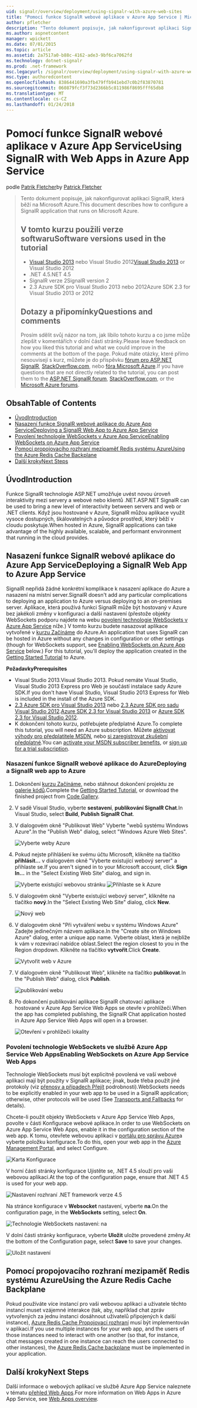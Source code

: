 ```yaml
---
uid: signalr/overview/deployment/using-signalr-with-azure-web-sites
title: "Pomocí funkce SignalR webové aplikace v Azure App Service | Microsoft Docs"
author: pfletcher
description: "Tento dokument popisuje, jak nakonfigurovat aplikaci SignalR, která běží na Microsoft Azure. V tomto kurzu použili verze softwaru, Visual Studio 2013 nebo Vis...."
ms.author: aspnetcontent
manager: wpickett
ms.date: 07/01/2015
ms.topic: article
ms.assetid: 2a7517a0-b88c-4162-ade3-9bf6ca7062fd
ms.technology: dotnet-signalr
ms.prod: .net-framework
msc.legacyurl: /signalr/overview/deployment/using-signalr-with-azure-web-sites
msc.type: authoredcontent
ms.openlocfilehash: 8386441690a3fb479ffb941ebd7c0b2f83870781
ms.sourcegitcommit: 060879fcf3f73d2366b5c811986f8695fff65db8
ms.translationtype: MT
ms.contentlocale: cs-CZ
ms.lasthandoff: 01/24/2018
---
```

<a name="using-signalr-with-web-apps-in-azure-app-service"></a><span data-ttu-id="90008-104">Pomocí funkce SignalR webové aplikace v Azure App Service</span><span class="sxs-lookup"><span data-stu-id="90008-104">Using SignalR with Web Apps in Azure App Service</span></span>
====================
<span data-ttu-id="90008-105">podle [Patrik Fletcher](https://github.com/pfletcher)</span><span class="sxs-lookup"><span data-stu-id="90008-105">by [Patrick Fletcher](https://github.com/pfletcher)</span></span>

> <span data-ttu-id="90008-106">Tento dokument popisuje, jak nakonfigurovat aplikaci SignalR, která běží na Microsoft Azure.</span><span class="sxs-lookup"><span data-stu-id="90008-106">This document describes how to configure a SignalR application that runs on Microsoft Azure.</span></span>
> 
> ## <a name="software-versions-used-in-the-tutorial"></a><span data-ttu-id="90008-107">V tomto kurzu použili verze softwaru</span><span class="sxs-lookup"><span data-stu-id="90008-107">Software versions used in the tutorial</span></span>
> 
> 
> - <span data-ttu-id="90008-108">[Visual Studio 2013](https://www.microsoft.com/visualstudio/eng/2013-downloads) nebo Visual Studio 2012</span><span class="sxs-lookup"><span data-stu-id="90008-108">[Visual Studio 2013](https://www.microsoft.com/visualstudio/eng/2013-downloads) or Visual Studio 2012</span></span>
> - <span data-ttu-id="90008-109">.NET 4.5</span><span class="sxs-lookup"><span data-stu-id="90008-109">.NET 4.5</span></span>
> - <span data-ttu-id="90008-110">SignalR verze 2</span><span class="sxs-lookup"><span data-stu-id="90008-110">SignalR version 2</span></span>
> - <span data-ttu-id="90008-111">2.3 Azure SDK pro Visual Studio 2013 nebo 2012</span><span class="sxs-lookup"><span data-stu-id="90008-111">Azure SDK 2.3 for Visual Studio 2013 or 2012</span></span>
>   
> 
> 
> ## <a name="questions-and-comments"></a><span data-ttu-id="90008-112">Dotazy a připomínky</span><span class="sxs-lookup"><span data-stu-id="90008-112">Questions and comments</span></span>
> 
> <span data-ttu-id="90008-113">Prosím sdělit svůj názor na tom, jak líbilo tohoto kurzu a co jsme může zlepšit v komentářích v dolní části stránky.</span><span class="sxs-lookup"><span data-stu-id="90008-113">Please leave feedback on how you liked this tutorial and what we could improve in the comments at the bottom of the page.</span></span> <span data-ttu-id="90008-114">Pokud máte otázky, které přímo nesouvisejí s kurz, můžete je do příspěvku [fórum pro ASP.NET SignalR](https://forums.asp.net/1254.aspx/1?ASP+NET+SignalR), [StackOverflow.com](http://stackoverflow.com/), nebo [fóra Microsoft Azure](https://social.msdn.microsoft.com/Forums/windowsazure/home?category=windowsazureplatform).</span><span class="sxs-lookup"><span data-stu-id="90008-114">If you have questions that are not directly related to the tutorial, you can post them to the [ASP.NET SignalR forum](https://forums.asp.net/1254.aspx/1?ASP+NET+SignalR), [StackOverflow.com](http://stackoverflow.com/), or the [Microsoft Azure forums](https://social.msdn.microsoft.com/Forums/windowsazure/home?category=windowsazureplatform).</span></span>


## <a name="table-of-contents"></a><span data-ttu-id="90008-115">Obsah</span><span class="sxs-lookup"><span data-stu-id="90008-115">Table of Contents</span></span>

- [<span data-ttu-id="90008-116">Úvod</span><span class="sxs-lookup"><span data-stu-id="90008-116">Introduction</span></span>](#introduction)
- [<span data-ttu-id="90008-117">Nasazení funkce SignalR webové aplikace do Azure App Service</span><span class="sxs-lookup"><span data-stu-id="90008-117">Deploying a SignalR Web App to Azure App Service</span></span>](#deploying)
- [<span data-ttu-id="90008-118">Povolení technologie WebSockets v Azure App Service</span><span class="sxs-lookup"><span data-stu-id="90008-118">Enabling WebSockets on Azure App Service</span></span>](#websocket)
- [<span data-ttu-id="90008-119">Pomocí propojovacího rozhraní mezipaměť Redis systému Azure</span><span class="sxs-lookup"><span data-stu-id="90008-119">Using the Azure Redis Cache Backplane</span></span>](#backplane)
- [<span data-ttu-id="90008-120">Další kroky</span><span class="sxs-lookup"><span data-stu-id="90008-120">Next Steps</span></span>](#nextsteps)

<a id="introduction"></a>
## <a name="introduction"></a><span data-ttu-id="90008-121">Úvod</span><span class="sxs-lookup"><span data-stu-id="90008-121">Introduction</span></span>

<span data-ttu-id="90008-122">Funkce SignalR technologie ASP.NET umožňuje uvést novou úroveň interaktivity mezi servery a webové nebo klientů .NET.</span><span class="sxs-lookup"><span data-stu-id="90008-122">ASP.NET SignalR can be used to bring a new level of interactivity between servers and web or .NET clients.</span></span> <span data-ttu-id="90008-123">Když jsou hostované v Azure, SignalR můžou aplikace využít vysoce dostupných, škálovatelných a původce prostředí, který běží v cloudu poskytuje.</span><span class="sxs-lookup"><span data-stu-id="90008-123">When hosted in Azure, SignalR applications can take advantage of the highly available, scalable, and performant environment that running in the cloud provides.</span></span>

<a id="deploying"></a>
## <a name="deploying-a-signalr-web-app-to-azure-app-service"></a><span data-ttu-id="90008-124">Nasazení funkce SignalR webové aplikace do Azure App Service</span><span class="sxs-lookup"><span data-stu-id="90008-124">Deploying a SignalR Web App to Azure App Service</span></span>

<span data-ttu-id="90008-125">SignalR nepřidá žádné konkrétní komplikace k nasazení aplikace do Azure a nasazení na místní server.</span><span class="sxs-lookup"><span data-stu-id="90008-125">SignalR doesn't add any particular complications to deploying an application to Azure versus deploying to an on-premises server.</span></span> <span data-ttu-id="90008-126">Aplikace, která používá funkci SignalR může být hostovaný v Azure bez jakékoli změny v konfiguraci a další nastavení (přestože objekty WebSockets podporu najdete na webu [povolení technologie WebSockets v Azure App Service](#websocket) níže.) V tomto kurzu budete nasazovat aplikace vytvořené v [kurzu Začínáme](../getting-started/tutorial-getting-started-with-signalr.md) do Azure.</span><span class="sxs-lookup"><span data-stu-id="90008-126">An application that uses SignalR can be hosted in Azure without any changes in configuration or other settings (though for WebSockets support, see [Enabling WebSockets on Azure App Service](#websocket) below.) For this tutorial, you'll deploy the application created in the [Getting Started Tutorial](../getting-started/tutorial-getting-started-with-signalr.md) to Azure.</span></span>

<span data-ttu-id="90008-127">**Požadavky**</span><span class="sxs-lookup"><span data-stu-id="90008-127">**Prerequisites**</span></span>

- <span data-ttu-id="90008-128">Visual Studio 2013.</span><span class="sxs-lookup"><span data-stu-id="90008-128">Visual Studio 2013.</span></span> <span data-ttu-id="90008-129">Pokud nemáte Visual Studio, Visual Studio 2013 Express pro Web je součástí instalace sady Azure SDK.</span><span class="sxs-lookup"><span data-stu-id="90008-129">If you don't have Visual Studio, Visual Studio 2013 Express for Web is included in the install of the Azure SDK.</span></span>
- <span data-ttu-id="90008-130">[2.3 Azure SDK pro Visual Studio 2013](https://go.microsoft.com/fwlink/?linkid=324322&clcid=0x409) nebo [2.3 Azure SDK pro sadu Visual Studio 2012](https://go.microsoft.com/fwlink/p/?linkid=323511).</span><span class="sxs-lookup"><span data-stu-id="90008-130">[Azure SDK 2.3 for Visual Studio 2013](https://go.microsoft.com/fwlink/?linkid=324322&clcid=0x409) or [Azure SDK 2.3 for Visual Studio 2012](https://go.microsoft.com/fwlink/p/?linkid=323511).</span></span>
- <span data-ttu-id="90008-131">K dokončení tohoto kurzu, potřebujete předplatné Azure.</span><span class="sxs-lookup"><span data-stu-id="90008-131">To complete this tutorial, you will need an Azure subscription.</span></span> <span data-ttu-id="90008-132">Můžete [aktivovat výhody pro předplatitele MSDN](https://azure.microsoft.com/pricing/member-offers/msdn-benefits-details/), nebo [si zaregistrovat zkušební předplatné](https://azure.microsoft.com/pricing/free-trial/).</span><span class="sxs-lookup"><span data-stu-id="90008-132">You can [activate your MSDN subscriber benefits](https://azure.microsoft.com/pricing/member-offers/msdn-benefits-details/), or [sign up for a trial subscription](https://azure.microsoft.com/pricing/free-trial/).</span></span>

### <a name="deploying-a-signalr-web-app-to-azure"></a><span data-ttu-id="90008-133">Nasazení funkce SignalR webové aplikace do Azure</span><span class="sxs-lookup"><span data-stu-id="90008-133">Deploying a SignalR web app to Azure</span></span>

1. <span data-ttu-id="90008-134">Dokončení [kurzu Začínáme](../getting-started/tutorial-getting-started-with-signalr.md), nebo stáhnout dokončení projektu ze [galerie kódů](https://code.msdn.microsoft.com/SignalR-Getting-Started-b9d18aa9).</span><span class="sxs-lookup"><span data-stu-id="90008-134">Complete the [Getting Started Tutorial](../getting-started/tutorial-getting-started-with-signalr.md), or download the finished project from [Code Gallery](https://code.msdn.microsoft.com/SignalR-Getting-Started-b9d18aa9).</span></span>
2. <span data-ttu-id="90008-135">V sadě Visual Studio, vyberte **sestavení**, **publikování SignalR Chat**.</span><span class="sxs-lookup"><span data-stu-id="90008-135">In Visual Studio, select **Build**, **Publish SignalR Chat**.</span></span>
3. <span data-ttu-id="90008-136">V dialogovém okně "Publikovat Web" Vyberte "webů systému Windows Azure".</span><span class="sxs-lookup"><span data-stu-id="90008-136">In the "Publish Web" dialog, select "Windows Azure Web Sites".</span></span>

    ![Vyberte weby Azure](using-signalr-with-azure-web-sites/_static/image1.png)
4. <span data-ttu-id="90008-138">Pokud nejste přihlášení ke svému účtu Microsoft, klikněte na tlačítko **přihlásit...**  v dialogovém okně "Vyberte existující webový server" a přihlaste se.</span><span class="sxs-lookup"><span data-stu-id="90008-138">If you aren't signed in to your Microsoft account, click **Sign In...** in the "Select Existing Web Site" dialog, and sign in.</span></span>

    ![Vyberte existující webovou stránku](using-signalr-with-azure-web-sites/_static/image2.png)    ![Přihlaste se k Azure](using-signalr-with-azure-web-sites/_static/image3.png)
5. <span data-ttu-id="90008-141">V dialogovém okně "Vyberte existující webový server", klikněte na tlačítko **nový**.</span><span class="sxs-lookup"><span data-stu-id="90008-141">In the "Select Existing Web Site" dialog, click **New**.</span></span>

    ![Nový web](using-signalr-with-azure-web-sites/_static/image4.png)
6. <span data-ttu-id="90008-143">V dialogovém okně "Při vytváření webu v systému Windows Azure" Zadejte jedinečným názvem aplikace.</span><span class="sxs-lookup"><span data-stu-id="90008-143">In the "Create site on Windows Azure" dialog, enter a unique app name.</span></span> <span data-ttu-id="90008-144">Vyberte oblast, která je nejblíže k vám v rozevírací nabídce oblast.</span><span class="sxs-lookup"><span data-stu-id="90008-144">Select the region closest to you in the Region dropdown.</span></span> <span data-ttu-id="90008-145">Klikněte na tlačítko **vytvořit**.</span><span class="sxs-lookup"><span data-stu-id="90008-145">Click **Create**.</span></span>

    ![Vytvořit web v Azure](using-signalr-with-azure-web-sites/_static/image5.png)
7. <span data-ttu-id="90008-147">V dialogovém okně "Publikovat Web", klikněte na tlačítko **publikovat**.</span><span class="sxs-lookup"><span data-stu-id="90008-147">In the "Publish Web" dialog, click **Publish**.</span></span>

    ![publikování webu](using-signalr-with-azure-web-sites/_static/image6.png)
8. <span data-ttu-id="90008-149">Po dokončení publikování aplikace SignalR chatovací aplikace hostované v Azure App Service Web Apps se otevře v prohlížeči.</span><span class="sxs-lookup"><span data-stu-id="90008-149">When the app has completed publishing, the SignalR Chat application hosted in Azure App Service Web Apps will open in a browser.</span></span>

    ![Otevření v prohlížeči lokality](using-signalr-with-azure-web-sites/_static/image7.png)

<a id="websocket"></a>
### <a name="enabling-websockets-on-azure-app-service-web-apps"></a><span data-ttu-id="90008-151">Povolení technologie WebSockets ve službě Azure App Service Web Apps</span><span class="sxs-lookup"><span data-stu-id="90008-151">Enabling WebSockets on Azure App Service Web Apps</span></span>

<span data-ttu-id="90008-152">Technologie WebSockets musí být explicitně povolená ve vaší webové aplikaci mají být použity v SignalR aplikace; jinak, bude třeba použít jiné protokoly (viz [přenosy a případech Přejít](../getting-started/introduction-to-signalr.md#transports) podrobnosti).</span><span class="sxs-lookup"><span data-stu-id="90008-152">WebSockets needs to be explicitly enabled in your web app to be used in a SignalR application; otherwise, other protocols will be used (See [Transports and Fallbacks](../getting-started/introduction-to-signalr.md#transports) for details).</span></span>

<span data-ttu-id="90008-153">Chcete-li použít objekty WebSockets v Azure App Service Web Apps, povolte v části Konfigurace webové aplikace.</span><span class="sxs-lookup"><span data-stu-id="90008-153">In order to use WebSockets on Azure App Service Web Apps, enable it in the configuration section of the web app.</span></span> <span data-ttu-id="90008-154">K tomu, otevřete webovou aplikaci v [portálu pro správu Azure](https://manage.windowsazure.com/)a vyberte položku konfigurace.</span><span class="sxs-lookup"><span data-stu-id="90008-154">To do this, open your web app in the [Azure Management Portal](https://manage.windowsazure.com/), and select Configure.</span></span>

![Karta Konfigurace](using-signalr-with-azure-web-sites/_static/image8.png)

<span data-ttu-id="90008-156">V horní části stránky konfigurace Ujistěte se, .NET 4.5 slouží pro vaši webovou aplikaci.</span><span class="sxs-lookup"><span data-stu-id="90008-156">At the top of the configuration page, ensure that .NET 4.5 is used for your web app.</span></span>

![Nastavení rozhraní .NET framework verze 4.5](using-signalr-with-azure-web-sites/_static/image9.png)

<span data-ttu-id="90008-158">Na stránce konfigurace v **Websocket** nastavení, vyberte **na**.</span><span class="sxs-lookup"><span data-stu-id="90008-158">On the configuration page, in the **WebSockets** setting, select **On**.</span></span>

![Technologie WebSockets nastavení: na](using-signalr-with-azure-web-sites/_static/image10.png)

<span data-ttu-id="90008-160">V dolní části stránky konfigurace, vyberte **Uložit** uložte provedené změny.</span><span class="sxs-lookup"><span data-stu-id="90008-160">At the bottom of the Configuration page, select **Save** to save your changes.</span></span>

![Uložit nastavení](using-signalr-with-azure-web-sites/_static/image11.png)

<a id="backplane"></a>
## <a name="using-the-azure-redis-cache-backplane"></a><span data-ttu-id="90008-162">Pomocí propojovacího rozhraní mezipaměť Redis systému Azure</span><span class="sxs-lookup"><span data-stu-id="90008-162">Using the Azure Redis Cache Backplane</span></span>

<span data-ttu-id="90008-163">Pokud používáte více instancí pro vaši webovou aplikaci a uživatele těchto instancí muset vzájemné interakce (tak, aby, například chat zpráv vytvořených za jednu instanci dosáhnout uživatelů připojených k další instance), [Azure Redis Cache Propojovací rozhraní](../performance/scaleout-with-redis.md) musí být implementován v aplikaci.</span><span class="sxs-lookup"><span data-stu-id="90008-163">If you use multiple instances for your web app, and the users of those instances need to interact with one another (so that, for instance, chat messages created in one instance can reach the users connected to other instances), the [Azure Redis Cache backplane](../performance/scaleout-with-redis.md) must be implemented in your application.</span></span>

<a id="nextsteps"></a>
## <a name="next-steps"></a><span data-ttu-id="90008-164">Další kroky</span><span class="sxs-lookup"><span data-stu-id="90008-164">Next Steps</span></span>

<span data-ttu-id="90008-165">Další informace o webových aplikací ve službě Azure App Service naleznete v tématu [přehled Web Apps](https://azure.microsoft.com/documentation/articles/app-service-web-overview/).</span><span class="sxs-lookup"><span data-stu-id="90008-165">For more information on Web Apps in Azure App Service, see [Web Apps overview](https://azure.microsoft.com/documentation/articles/app-service-web-overview/).</span></span>
